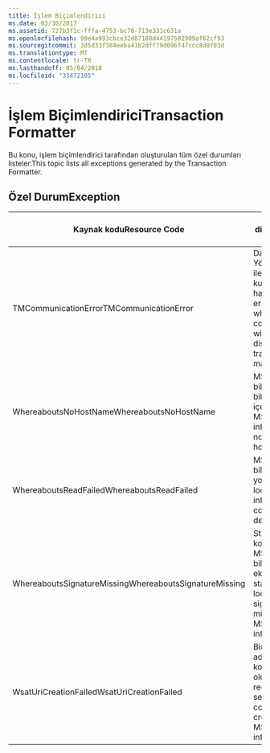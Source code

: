 ```yaml
---
title: İşlem Biçimlendirici
ms.date: 03/30/2017
ms.assetid: 727b3f1c-fffa-4753-bc76-713e331c631a
ms.openlocfilehash: 99e4a993cbce32d87188d44197502909af62cf93
ms.sourcegitcommit: 3d5d33f384eeba41b2dff79d096f47ccc8d8f03d
ms.translationtype: MT
ms.contentlocale: tr-TR
ms.lasthandoff: 05/04/2018
ms.locfileid: "33472105"
---
```

# <a name="transaction-formatter"></a><span data-ttu-id="b5d65-102">İşlem Biçimlendirici</span><span class="sxs-lookup"><span data-stu-id="b5d65-102">Transaction Formatter</span></span>
<span data-ttu-id="b5d65-103">Bu konu, işlem biçimlendirici tarafından oluşturulan tüm özel durumları listeler.</span><span class="sxs-lookup"><span data-stu-id="b5d65-103">This topic lists all exceptions generated by the Transaction Formatter.</span></span>  
  
## <a name="exception"></a><span data-ttu-id="b5d65-104">Özel Durum</span><span class="sxs-lookup"><span data-stu-id="b5d65-104">Exception</span></span>  
  
|<span data-ttu-id="b5d65-105">Kaynak kodu</span><span class="sxs-lookup"><span data-stu-id="b5d65-105">Resource Code</span></span>|<span data-ttu-id="b5d65-106">Kaynak dizesi</span><span class="sxs-lookup"><span data-stu-id="b5d65-106">Resource String</span></span>|  
|-------------------|---------------------|  
|<span data-ttu-id="b5d65-107">TMCommunicationError</span><span class="sxs-lookup"><span data-stu-id="b5d65-107">TMCommunicationError</span></span>|<span data-ttu-id="b5d65-108">Dağıtılmış İşlem Yöneticisi ile iletişim kurulurken bir hata oluştu.</span><span class="sxs-lookup"><span data-stu-id="b5d65-108">An error occurred while communicating with the distributed transaction manager.</span></span>|  
|<span data-ttu-id="b5d65-109">WhereaboutsNoHostName</span><span class="sxs-lookup"><span data-stu-id="b5d65-109">WhereaboutsNoHostName</span></span>|<span data-ttu-id="b5d65-110">MSDTC konum bilgileri, bir ana bilgisayar adı içermiyor.</span><span class="sxs-lookup"><span data-stu-id="b5d65-110">The MSDTC location information did not contain a host name.</span></span>|  
|<span data-ttu-id="b5d65-111">WhereaboutsReadFailed</span><span class="sxs-lookup"><span data-stu-id="b5d65-111">WhereaboutsReadFailed</span></span>|<span data-ttu-id="b5d65-112">MSDTC konum bilgileri serisi yok.</span><span class="sxs-lookup"><span data-stu-id="b5d65-112">The MSDTC location information could not be deserialized.</span></span>|  
|<span data-ttu-id="b5d65-113">WhereaboutsSignatureMissing</span><span class="sxs-lookup"><span data-stu-id="b5d65-113">WhereaboutsSignatureMissing</span></span>|<span data-ttu-id="b5d65-114">Standart konumu imza MSDTC konum bilgileri eksik.</span><span class="sxs-lookup"><span data-stu-id="b5d65-114">The standard location signature was missing from the MSDTC location information.</span></span>|  
|<span data-ttu-id="b5d65-115">WsatUriCreationFailed</span><span class="sxs-lookup"><span data-stu-id="b5d65-115">WsatUriCreationFailed</span></span>|<span data-ttu-id="b5d65-116">Bir kayıt hizmeti adresi MSDTC konum bilgileri oluşturulamadı.</span><span class="sxs-lookup"><span data-stu-id="b5d65-116">A registration service address could not be created from the MSDTC location information.</span></span>|
